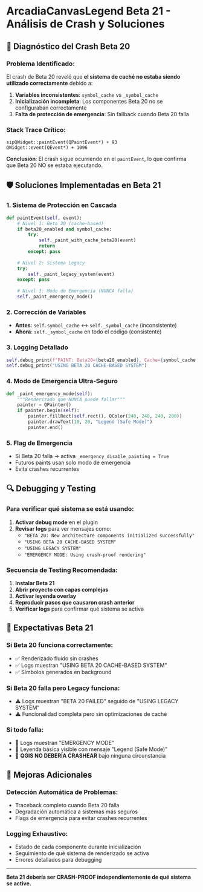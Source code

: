 # ArcadiaCanvasLegend Beta 21 - Análisis de Crash y Soluciones

## 🚨 Diagnóstico del Crash Beta 20

### Problema Identificado:
El crash de Beta 20 reveló que **el sistema de caché no estaba siendo utilizado correctamente** debido a:

1. **Variables inconsistentes**: `symbol_cache` vs `_symbol_cache`
2. **Inicialización incompleta**: Los componentes Beta 20 no se configuraban correctamente
3. **Falta de protección de emergencia**: Sin fallback cuando Beta 20 falla

### Stack Trace Crítico:
```
sipQWidget::paintEvent(QPaintEvent*) + 93
QWidget::event(QEvent*) + 1096
```
**Conclusión**: El crash sigue ocurriendo en el `paintEvent`, lo que confirma que Beta 20 NO se estaba ejecutando.

## 🛡️ Soluciones Implementadas en Beta 21

### 1. **Sistema de Protección en Cascada**
```python
def paintEvent(self, event):
    # Nivel 1: Beta 20 (cache-based)
    if beta20_enabled and symbol_cache:
        try:
            self._paint_with_cache_beta20(event)
            return
        except: pass
    
    # Nivel 2: Sistema Legacy
    try:
        self._paint_legacy_system(event)
    except: pass
    
    # Nivel 3: Modo de Emergencia (NUNCA falla)
    self._paint_emergency_mode()
```

### 2. **Corrección de Variables**
- **Antes**: `self.symbol_cache` ↔ `self._symbol_cache` (inconsistente)
- **Ahora**: `self._symbol_cache` en todo el código (consistente)

### 3. **Logging Detallado**
```python
self.debug_print(f"PAINT: Beta20={beta20_enabled}, Cache={symbol_cache is not None}")
self.debug_print("USING BETA 20 CACHE-BASED SYSTEM")
```

### 4. **Modo de Emergencia Ultra-Seguro**
```python
def _paint_emergency_mode(self):
    """Renderizado que NUNCA puede fallar"""
    painter = QPainter()
    if painter.begin(self):
        painter.fillRect(self.rect(), QColor(240, 240, 240, 200))
        painter.drawText(10, 20, "Legend (Safe Mode)")
        painter.end()
```

### 5. **Flag de Emergencia**
- Si Beta 20 falla → activa `_emergency_disable_painting = True`
- Futuros paints usan solo modo de emergencia
- Evita crashes recurrentes

## 🔍 Debugging y Testing

### Para verificar qué sistema se está usando:
1. **Activar debug mode** en el plugin
2. **Revisar logs** para ver mensajes como:
   - `"BETA 20: New architecture components initialized successfully"`
   - `"USING BETA 20 CACHE-BASED SYSTEM"`
   - `"USING LEGACY SYSTEM"`
   - `"EMERGENCY MODE: Using crash-proof rendering"`

### Secuencia de Testing Recomendada:
1. **Instalar Beta 21**
2. **Abrir proyecto con capas complejas**
3. **Activar leyenda overlay**
4. **Reproducir pasos que causaron crash anterior**
5. **Verificar logs** para confirmar qué sistema se activa

## 🎯 Expectativas Beta 21

### Si Beta 20 funciona correctamente:
- ✅ Renderizado fluido sin crashes
- ✅ Logs muestran "USING BETA 20 CACHE-BASED SYSTEM"
- ✅ Símbolos generados en background

### Si Beta 20 falla pero Legacy funciona:
- ⚠️ Logs muestran "BETA 20 FAILED" seguido de "USING LEGACY SYSTEM"
- ⚠️ Funcionalidad completa pero sin optimizaciones de caché

### Si todo falla:
- 🚨 Logs muestran "EMERGENCY MODE"
- 🚨 Leyenda básica visible con mensaje "Legend (Safe Mode)"
- 🚨 **QGIS NO DEBERÍA CRASHEAR** bajo ninguna circunstancia

## 🚀 Mejoras Adicionales

### Detección Automática de Problemas:
- Traceback completo cuando Beta 20 falla
- Degradación automática a sistemas más seguros
- Flags de emergencia para evitar crashes recurrentes

### Logging Exhaustivo:
- Estado de cada componente durante inicialización
- Seguimiento de qué sistema de renderizado se activa
- Errores detallados para debugging

---

**Beta 21 debería ser CRASH-PROOF independientemente de qué sistema se active.**
